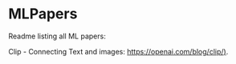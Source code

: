 # MLPapers
Readme listing all ML papers:

Clip - Connecting Text and images: [https://openai.com/blog/clip/)](https://openai.com/blog/clip/).
